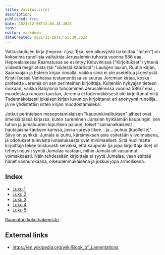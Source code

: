 ```yaml
---
title: Valitusvirret
description: 
published: true
date: 2021-12-08T13:55:38.362Z
tags: 
editor: markdown
dateCreated: 2021-11-28T13:55:38.362Z
---
```


Valituslaulujen kirja (heprea: אֵיכָה, ʾĒḵā, sen alkusyistä tarkoittaa "miten") on kokoelma runollisia valituksia Jerusalemin tuhosta vuonna 586 eaa. Heprealaisessa Raamatussa se esiintyy Ketuvimissä ("Kirjoitukset") yhtenä viidestä megillotista (tai "viidestä kääröstä") Laulujen laulun, Ruutin kirjan, Saarnaajan ja Esterin kirjan rinnalla, vaikka siinä ei ole asetettua järjestystä. Kristillisessä Vanhassa testamentissa se seuraa Jeremian kirjaa, koska profeetta Jeremia on sen perinteinen kirjoittaja. Kuitenkin nykyajan tieteen mukaan, vaikka Babylonin tuhoaminen Jerusalemissa vuonna 586/7 eaa., muodostaa runojen taustan, Jeremia ei todennäköisesti ole kirjoittanut niitä. Todennäköisesti jokaisen kirjan luvun on kirjoittanut eri anonyymi runoilija, ja ne yhdistettiin sitten kirjan muodostamiseksi.

Jotkut perinteisen mesopotamialaisen "kaupunkivalituksen" aiheet ovat ilmeisiä tässä kirjassa, kuten sureminen Jumalan hylkäämän kaupungin, sen tuhon ja jumaluuden lopullisen paluun; toiset "samanaikaisesti hautajaishartauksen kanssa, jossa sureva itkee... ja... puhuu [kuolleille]". Sävy on synkkä: Jumala ei puhu, kärsimyksen aste esitetään ylivoimaisena, ja odotukset tulevasta lunastuksesta ovat minimaaliset. Siitä huolimatta kirjoittaja tekee toistuvasti selväksi, että kaupunki (ja jopa kirjoittaja itse) oli tehnyt rajusti syntiä Jumalaa vastaan, mihin Jumala oli vastannut voimakkaasti. Näin tehdessään kirjoittaja ei syytä Jumalaa, vaan esittää hänet vanhurskaana, oikeudenmukaisena ja joskus jopa armollisena. 

## Index

- [Luku 1](/fi/Bible/Lamentations/1)
- [Luku 2](/fi/Bible/Lamentations/2)
- [Luku 3](/fi/Bible/Lamentations/3)
- [Luku 4](/fi/Bible/Lamentations/4)
- [Luku 5](/fi/Bible/Lamentations/5)



[Raamatun koko hakemisto](/fi/index/bible)


## External links

- https://en.wikipedia.org/wiki/Book_of_Lamentations
